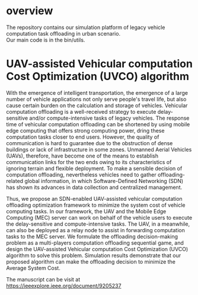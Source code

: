 # overview
The repository contains our simulation platform of legacy vehicle computation task offloading in urban scenario. <br>
Our main code is in the bin/utils.
# UAV-assisted Vehicular computation Cost Optimization (UVCO) algorithm

With the emergence of intelligent transportation, the emergence of a large number of vehicle applications not only serve people's travel life, but also cause certain burden on the calculation and storage of vehicles. Vehicular computation offloading is a well-received strategy to execute delay-sensitive and/or compute-intensive tasks of legacy vehicles. The response time of vehicular computation offloading can be shortened by using mobile edge computing that offers strong computing power, dring these computation tasks closer to end users. However, the quality of communication is hard to guarantee due to the obstruction of dense buildings or lack of infrastructure in some zones. Unmanned Aerial Vehicles (UAVs), therefore, have become one of the means to establish communication links for the two ends owing to its characteristics of ignoring terrain and flexible deployment. To make a sensible decision of computation offloading, nevertheless vehicles need to gather offloading-related global information, in which Software-Defined Networking (SDN) has shown its advances in data collection and centralized management. <br>

Thus, we propose an SDN-enabled UAV-assisted vehicular computation offloading optimization framework to minimize the system cost of vehicle computing tasks. In our framework, the UAV and the Mobile Edge Computing (MEC) server can work on behalf of the vehicle users to execute the delay-sensitive and compute-intensive tasks. The UAV, in a meanwhile, can also be deployed as a relay node to assist in forwarding computation tasks to the MEC server. We formulate the offloading decision-making problem as a multi-players computation offloading sequential game, and design the UAV-assisted Vehicular computation Cost Optimization (UVCO) algorithm to solve this problem. Simulation results demonstrate that our proposed algorithm can make the offloading decision to minimize the Average System Cost. <br>

The manuscript can be visit at https://ieeexplore.ieee.org/document/9205237
